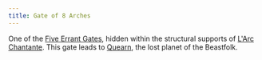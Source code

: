 ```yaml
---
title: Gate of 8 Arches
---
```

One of the [Five Errant Gates](5-errant-gates.md), hidden within the structural supports of [L'Arc Chantante](../../place/landmark/building/ybbrinth/larc-chantante.md). This gate leads to [Quearn](../../place/planet/tirabol/quearn.md), the lost planet of the Beastfolk.
